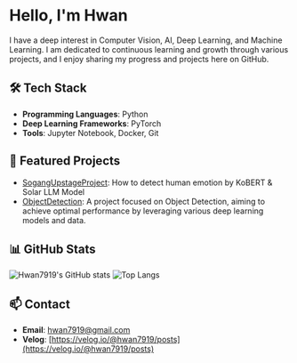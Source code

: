 # Hello, I'm Hwan

I have a deep interest in Computer Vision, AI, Deep Learning, and Machine Learning. I am dedicated to continuous learning and growth through various projects, and I enjoy sharing my progress and projects here on GitHub.

## 🛠 Tech Stack
- **Programming Languages**: Python
- **Deep Learning Frameworks**: PyTorch
- **Tools**: Jupyter Notebook, Docker, Git

## 🌟 Featured Projects
- [SogangUpstageProject](https://github.com/Hwan7919/SogangUpstageProject): How to detect human emotion by KoBERT & Solar LLM Model
- [ObjectDetection](https://github.com/Hwan7919/ObjectDetection): A project focused on Object Detection, aiming to achieve optimal performance by leveraging various deep learning models and data.

## 📊 GitHub Stats
![Hwan7919's GitHub stats](https://github-readme-stats.vercel.app/api?username=Hwan7919&show_icons=true&theme=radical)
![Top Langs](https://github-readme-stats.vercel.app/api/top-langs/?username=Hwan7919&layout=compact&theme=radical)

## 📫 Contact
- **Email**: [hwan7919@gmail.com](mailto:hwan7919@gmail.com)
- **Velog**: [https://velog.io/@hwan7919/posts](https://velog.io/@hwan7919/posts)
